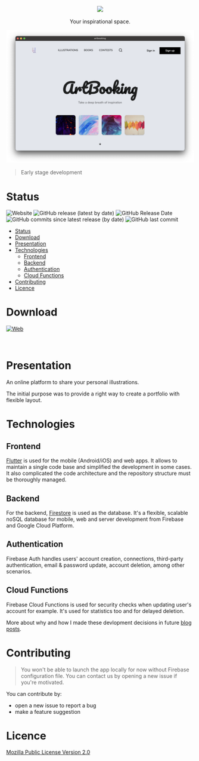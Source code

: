 
<p align="middle">
  <img src="./web/icons/192.png" width="100" />
</p>

<p align="middle">
Your inspirational space.
</p>

<p aling="middle">
  <img src="./screenshots/home_desktop.png" />
</p>

> Early stage development

# Status

![Website](https://img.shields.io/website?down_color=lightgrey&down_message=offline&style=for-the-badge&up_color=blue&up_message=online&url=https%3A%2F%2Fartbooking.fr)
![GitHub release (latest by date)](https://img.shields.io/github/v/release/rootasjey/artbooking?style=for-the-badge)
![GitHub Release Date](https://img.shields.io/github/release-date/rootasjey/artbooking?style=for-the-badge)
![GitHub commits since latest release (by date)](https://img.shields.io/github/commits-since/rootasjey/artbooking/latest?style=for-the-badge)
![GitHub last commit](https://img.shields.io/github/last-commit/rootasjey/artbooking?style=for-the-badge)

- [Status](#status)
- [Download](#download)
- [Presentation](#presentation)
- [Technologies](#technologies)
  - [Frontend](#frontend)
  - [Backend](#backend)
  - [Authentication](#authentication)
  - [Cloud Functions](#cloud-functions)
- [Contributing](#contributing)
- [Licence](#licence)

# Download

<span>
  <a href="https://artbooking.fr">
    <img src="./screenshots/web_badge.png" title="Web" width="200"/>
  </a>
</span>
<br>
<br>
<br>

# Presentation

An online platform to share your personal illustrations.

The initial purpose was to provide a right way to create a portfolio with flexible layout.


# Technologies

## Frontend

[Flutter](https://flutter.dev) is used for the mobile (Android/iOS) and web apps. It allows to maintain a single code base and simplified the development in some cases. It also complicated the code architecture and the repository structure must be thoroughly managed.

## Backend

For the backend, [Firestore](https://firebase.google.com/docs/firestore) is used as the database. It's a flexible, scalable noSQL database for mobile, web and server development from Firebase and Google Cloud Platform.

## Authentication

Firebase Auth handles users' account creation, connections, third-party authentication, email & password update, account deletion, among other scenarios.

## Cloud Functions

Firebase Cloud Functions is used for security checks when updating user's account for example. It's used for statistics too and for delayed deletion.

More about why and how I made these devlopment decisions in future [blog posts](https://rootasjey.dev).


# Contributing

> You won't be able to launch the app locally for now without Firebase configuration file. You can contact us by opening a new issue if you're motivated.

You can contribute by:

* open a new issue to report a bug
* make a feature suggestion

# Licence

[Mozilla Public License Version 2.0](./LICENSE)

